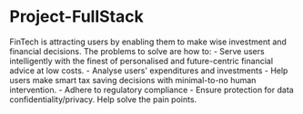 # Project-FullStack
FinTech is attracting users by enabling them to make wise investment and financial decisions. The problems to solve are how to:
    - Serve users intelligently with the finest of personalised and future-centric financial advice at low costs.
    - Analyse users' expenditures and investments 
    - Help users make smart tax saving decisions with minimal-to-no human intervention.
    - Adhere to regulatory compliance
    - Ensure protection for data confidentiality/privacy.
 Help solve the pain points.
